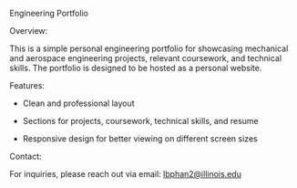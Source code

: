 Engineering Portfolio

Overview:

  This is a simple personal engineering portfolio for showcasing mechanical and aerospace engineering projects, relevant coursework, and technical skills. The portfolio is designed to be hosted as a personal website.

Features:

- Clean and professional layout

- Sections for projects, coursework, technical skills, and resume

- Responsive design for better viewing on different screen sizes

Contact:

For inquiries, please reach out via email: lbphan2@illinois.edu

